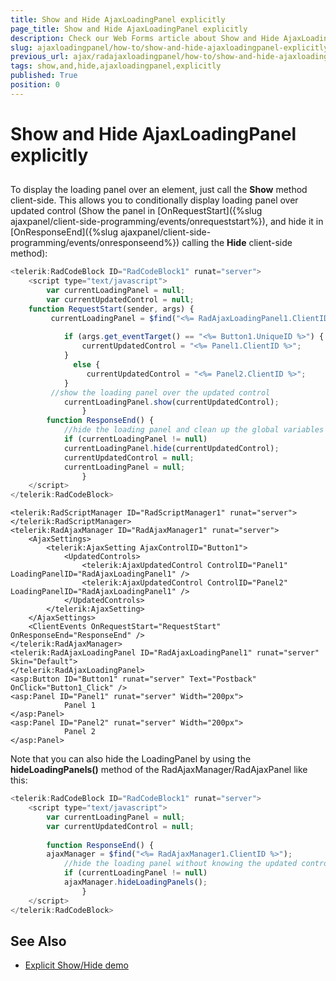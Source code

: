 ```yaml
---
title: Show and Hide AjaxLoadingPanel explicitly
page_title: Show and Hide AjaxLoadingPanel explicitly
description: Check our Web Forms article about Show and Hide AjaxLoadingPanel explicitly.
slug: ajaxloadingpanel/how-to/show-and-hide-ajaxloadingpanel-explicitly
previous_url: ajax/radajaxloadingpanel/how-to/show-and-hide-ajaxloadingpanel-explicitly
tags: show,and,hide,ajaxloadingpanel,explicitly
published: True
position: 0
---
```


# Show and Hide AjaxLoadingPanel explicitly



## 

To display the loading panel over an element, just call the **Show** method client-side. This allows you to conditionally display loading panel over updated control (Show the panel in [OnRequestStart]({%slug ajaxpanel/client-side-programming/events/onrequeststart%}), and hide it in [OnResponseEnd]({%slug ajaxpanel/client-side-programming/events/onresponseend%}) calling the **Hide** client-side method):

````JavaScript
<telerik:RadCodeBlock ID="RadCodeBlock1" runat="server">
	<script type="text/javascript">
	    var currentLoadingPanel = null;
	    var currentUpdatedControl = null;
	function RequestStart(sender, args) {
	     currentLoadingPanel = $find("<%= RadAjaxLoadingPanel1.ClientID %>");
	
	        if (args.get_eventTarget() == "<%= Button1.UniqueID %>") {
	            currentUpdatedControl = "<%= Panel1.ClientID %>";
	        }
	          else {
	             currentUpdatedControl = "<%= Panel2.ClientID %>";
	        }
	     //show the loading panel over the updated control
	        currentLoadingPanel.show(currentUpdatedControl);
	            }
	    function ResponseEnd() {
	        //hide the loading panel and clean up the global variables
	        if (currentLoadingPanel != null)
	        currentLoadingPanel.hide(currentUpdatedControl);
	        currentUpdatedControl = null;
	        currentLoadingPanel = null;
	            }
	</script>
</telerik:RadCodeBlock>
````



````ASP.NET
<telerik:RadScriptManager ID="RadScriptManager1" runat="server">
</telerik:RadScriptManager>
<telerik:RadAjaxManager ID="RadAjaxManager1" runat="server">
	<AjaxSettings>
	    <telerik:AjaxSetting AjaxControlID="Button1">
	        <UpdatedControls>
	            <telerik:AjaxUpdatedControl ControlID="Panel1" LoadingPanelID="RadAjaxLoadingPanel1" />
	            <telerik:AjaxUpdatedControl ControlID="Panel2" LoadingPanelID="RadAjaxLoadingPanel1" />
	        </UpdatedControls>
	    </telerik:AjaxSetting>
	</AjaxSettings>
	<ClientEvents OnRequestStart="RequestStart" OnResponseEnd="ResponseEnd" />
</telerik:RadAjaxManager>
<telerik:RadAjaxLoadingPanel ID="RadAjaxLoadingPanel1" runat="server" Skin="Default">
</telerik:RadAjaxLoadingPanel>
<asp:Button ID="Button1" runat="server" Text="Postback" OnClick="Button1_Click" />
<asp:Panel ID="Panel1" runat="server" Width="200px">
	        Panel 1
</asp:Panel>
<asp:Panel ID="Panel2" runat="server" Width="200px">
	        Panel 2
</asp:Panel>
````
Note that you can also hide the LoadingPanel by using the **hideLoadingPanels()** method of the RadAjaxManager/RadAjaxPanel like this:

````JavaScript
<telerik:RadCodeBlock ID="RadCodeBlock1" runat="server">
	<script type="text/javascript">
	    var currentLoadingPanel = null;
	    var currentUpdatedControl = null;
		
	    function ResponseEnd() {
		ajaxManager = $find("<%= RadAjaxManager1.ClientID %>");
	        //hide the loading panel without knowing the updated control
	        if (currentLoadingPanel != null)
	        ajaxManager.hideLoadingPanels();
	            }
	</script>
</telerik:RadCodeBlock>
````


## See Also

 * [Explicit Show/Hide demo](https://demos.telerik.com/aspnet-ajax/ajax/examples/loadingpanel/explicitshowhide/defaultcs.aspx)
